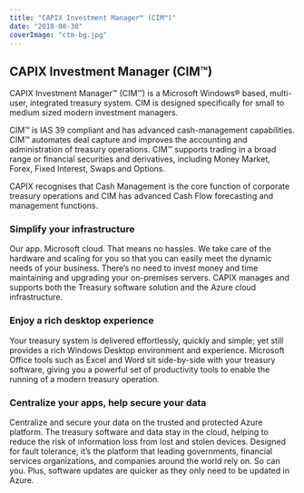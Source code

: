 ```yaml
---
title: "CAPIX Investment Manager™ (CIM™)"
date: "2018-08-30"
coverImage: "ctm-bg.jpg"
---
```

## CAPIX Investment Manager (CIM™)
CAPIX Investment Manager™ (CIM™) is a Microsoft Windows® based, m​ulti-user, integrated treasury system. CIM is designed specifically for small to medium sized modern investment managers.

CIM™ is IAS 39 compliant and has advanced cash-management capabilities. CIM™ automates deal capture and improves the accounting and administration of treasury operations. CIM™ supports trading in a broad range or financial securities and derivatives, including Money Market, Forex, Fixed Inte​rest, Swaps and Options.

CAPIX recognises that Cash Management is the core function of corporate treasury operations and CIM has advanced Cash Flow forecasting and management functions.

### Simplify your infrastructure
Our app. Microsoft cloud. That means no hassles. We take care of the hardware and scaling for you so that you can easily meet the dynamic needs of your business. There’s no need to invest money and time maintaining and upgrading your on-premises servers. CAPIX manages and supports both the Treasury software solution and the Azure cloud infrastructure.

### Enjoy a rich desktop experience
Your treasury system is delivered effortlessly, quickly and simple; yet still provides a rich Windows Desktop environment and experience. Microsoft Office tools such as Excel and Word sit side-by-side with your treasury software, giving you a powerful set of productivity tools to enable the running of a modern treasury operation.

### Centralize your apps, help secure your data
Centralize and secure your data on the trusted and protected Azure platform. The treasury software and data stay in the cloud, helping to reduce the risk of information loss from lost and stolen devices. Designed for fault tolerance, it’s the platform that leading governments, financial services organizations, and companies around the world rely on. So can you. Plus, software updates are quicker as they only need to be updated in Azure.
